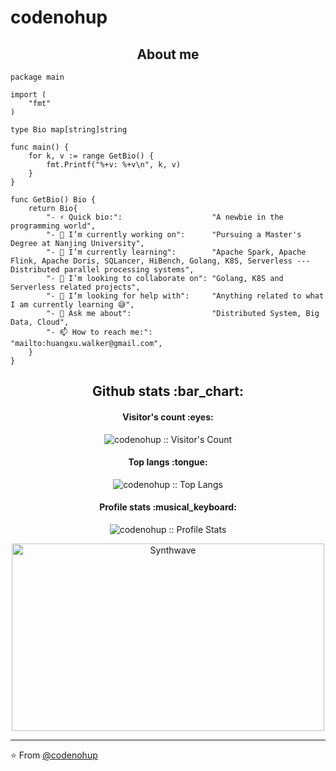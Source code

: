 # codenohup

<h2 align="center">About me</h2>

```golang
package main

import (
	"fmt"
)

type Bio map[string]string

func main() {
	for k, v := range GetBio() {
		fmt.Printf("%+v: %+v\n", k, v)
	}
}

func GetBio() Bio {
	return Bio{
		"- ⚡ Quick bio:":                    "A newbie in the programming world",
		"- 🔭 I’m currently working on":      "Pursuing a Master's Degree at Nanjing University",
		"- 🌱 I’m currently learning":        "Apache Spark, Apache Flink, Apache Doris, SQLancer, HiBench, Golang, K8S, Serverless --- Distributed parallel processing systems",
		"- 👯 I’m looking to collaborate on": "Golang, K8S and Serverless related projects",
		"- 🤔 I’m looking for help with":     "Anything related to what I am currently learning 😅",
		"- 💬 Ask me about":                  "Distributed System, Big Data, Cloud",
		"- 📫 How to reach me:":              "mailto:huangxu.walker@gmail.com",
	}
}
```

<h2 align="center">Github stats :bar_chart:</h2>

<h4 align="center">Visitor's count :eyes:</h4>

<p align="center"><img src="https://profile-counter.glitch.me/{codenohup}/count.svg" alt="codenohup :: Visitor's Count" /></p>

<h4 align="center">Top langs :tongue:</h4>

<p align="center"><img src="https://github-readme-stats.vercel.app/api/top-langs/?username=codenohup&langs_count=10&theme=tokyonight&layout=compact" alt="codenohup :: Top Langs" /></p>

<h4 align="center">Profile stats :musical_keyboard:</h4>

<p align="center"><img src="https://github-readme-stats.vercel.app/api?username=codenohup&show_icons=true&theme=synthwave" alt="codenohup :: Profile Stats" /></p>

<p align="center"><img src="https://thumbs.gfycat.com/GoodnaturedFondGaur-size_restricted.gif" alt="Synthwave" height="300" width="500"></p>


---

⭐️ From [@codenohup](https://github.com/codenohup)
